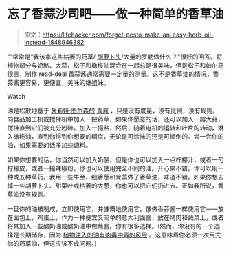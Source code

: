 # 忘了香蒜沙司吧——做一种简单的香草油

> 原文：<https://lifehacker.com/forget-pesto-make-an-easy-herb-oil-instead-1848946382>

“”常常是“我该拿这些枯萎的药草/ [胡萝卜头](https://lifehacker.com/carrot-tops-make-a-surprisingly-good-pesto-1824194408)/大量的罗勒做什么？”很好的回答。将植物部分与奶酪、大蒜、松子和橄榄油混合在一起总是很美味，但是松子和帕尔马很贵，制作 read-deal 香蒜酱通常需要一定量的测量。这不是香草油的情况，香蒜酱更容易，更便宜，美味的继姐妹。

Watch

油是松散地基于 [朱莉娅·图尔森的](https://www.juliaturshen.com/) [青酱](https://rockinarugula.com/2017/05/25/julia-turshens-green-sauce/) ，只是没有度量，没有比例，没有规则。向食品加工机或搅拌机中加入一把药草，如果你愿意的话，还可以加入一瓣大蒜，搅拌直到它们被充分粉碎。加入一撮盐，然后，随着电机的运转和叶片的转动，淋入橄榄油，直到你得到你想要的稠度，无论是可涂抹的还是可倾倒的。尝一尝你的油，如果需要的话多加些调料。

如果你想要的话，你当然可以加入奶酪，但是你也可以加入一点柠檬汁，或者一勺柠檬皮，或者一撮辣椒粉。你也可以使用完全不同的油。开心果不错。你可以用一种或五种草药。我用一些牛至、细香葱和龙蒿做了香草油，味道不错。如果你想去掉一些胡萝卜头、甜菜叶或枯萎的大葱，你也可以把它们扔进去。正如我所说，香草油没有规则。

一旦你的油被制成，立即使用它，并慷慨地使用它。像做香蒜酱一样使用它——放在面包上，鸡蛋上，作为一种便宜又简单的意大利面酱，放在烤肉和蔬菜上，或者将其加入一些酸奶油或酸奶油中做蘸酱。你有很多选择。(然而，你没有的一个选择是长期储存，因为 [植物注入的油有肉毒中毒的风险](https://www.extension.uidaho.edu/publishing/pdf/PNW/PNW664.pdf) 。这意味着你必须一次用完你的药草油，但这应该不成问题。)